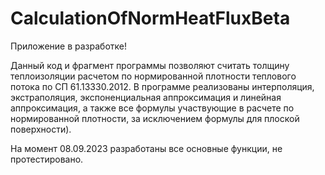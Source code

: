 # CalculationOfNormHeatFluxBeta

Приложение в разработке!

Данный код и фрагмент программы позволяют считать толщину теплоизоляции расчетом по нормированной плотности теплового потока по СП 61.13330.2012.
В программе реализованы интерполяция, экстраполяция, экспоненциальная аппроксимация и линейная аппроксимация, а также все формулы участвующие в расчете по нормированной плотности, за исключением формулы для плоской поверхности).

На момент 08.09.2023 разработаны все основные функции, не протестировано.
